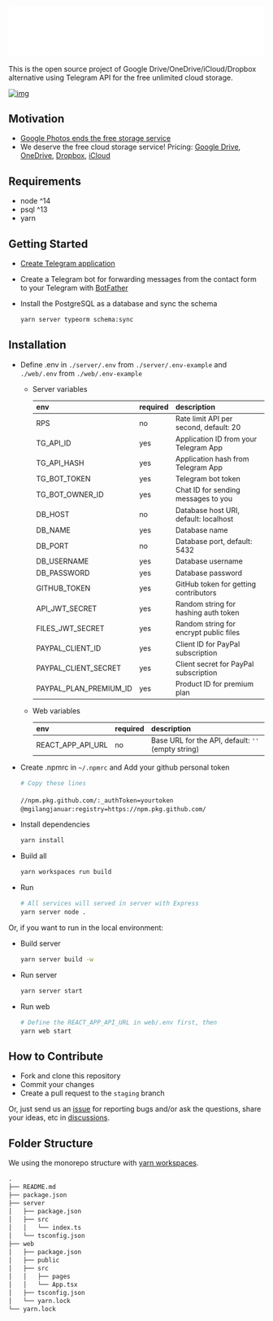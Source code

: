 ![img](./logoteledrive-white.png)

This is the open source project of Google Drive/OneDrive/iCloud/Dropbox alternative using Telegram API for the free unlimited cloud storage.

[![img](https://drive.google.com/uc?id=1o2HnKglEF0-cvtNmQqWZicJnSCSmnoEr)](https://twitter.com/telegram/status/1428703364737507332)

## Motivation

- [Google Photos ends the free storage service](https://www.techradar.com/news/google-photos-price)
- We deserve the free cloud storage service! Pricing: [Google Drive](https://one.google.com/about/plans), [OneDrive](https://one.google.com/about/plans), [Dropbox](https://www.dropbox.com/individual/plans-comparison), [iCloud](https://support.apple.com/en-us/HT201238)

## Requirements

- node ^14
- psql ^13
- yarn

## Getting Started

- [Create Telegram application](https://core.telegram.org/api/obtaining_api_id)
- Create a Telegram bot for forwarding messages from the contact form to your Telegram with [BotFather](https://t.me/botfather)
- Install the PostgreSQL as a database and sync the schema

  ```bash
  yarn server typeorm schema:sync
  ```

## Installation

- Define .env in `./server/.env` from `./server/.env-example` and `./web/.env` from `./web/.env-example`

  - Server variables

    | env                    | required | description                            |
    | ---------------------- | -------- | -------------------------------------- |
    | RPS                    | no       | Rate limit API per second, default: 20 |
    | TG_API_ID              | yes      | Application ID from your Telegram App  |
    | TG_API_HASH            | yes      | Application hash from Telegram App     |
    | TG_BOT_TOKEN           | yes      | Telegram bot token                     |
    | TG_BOT_OWNER_ID        | yes      | Chat ID for sending messages to you    |
    | DB_HOST                | no       | Database host URI, default: localhost  |
    | DB_NAME                | yes      | Database name                          |
    | DB_PORT                | no       | Database port, default: 5432           |
    | DB_USERNAME            | yes      | Database username                      |
    | DB_PASSWORD            | yes      | Database password                      |
    | GITHUB_TOKEN           | yes      | GitHub token for getting contributors  |
    | API_JWT_SECRET         | yes      | Random string for hashing auth token   |
    | FILES_JWT_SECRET       | yes      | Random string for encrypt public files |
    | PAYPAL_CLIENT_ID       | yes      | Client ID for PayPal subscription      |
    | PAYPAL_CLIENT_SECRET   | yes      | Client secret for PayPal subscription  |
    | PAYPAL_PLAN_PREMIUM_ID | yes      | Product ID for premium plan            |

  - Web variables

    | env               | required | description                                        |
    | ----------------- | -------- | -------------------------------------------------- |
    | REACT_APP_API_URL | no       | Base URL for the API, default: `''` (empty string) |

- Create .npmrc in `~/.npmrc`
  and Add your github personal token 
  
  ```bash
  # Copy these lines
  
  //npm.pkg.github.com/:_authToken=yourtoken
  @mgilangjanuar:registry=https://npm.pkg.github.com/
  ```
- Install dependencies

  ```bash
  yarn install
  ```

- Build all

  ```bash
  yarn workspaces run build
  ```

- Run

  ```bash
  # All services will served in server with Express
  yarn server node .
  ```

Or, if you want to run in the local environment:

- Build server

  ```bash
  yarn server build -w
  ```

- Run server

  ```bash
  yarn server start
  ```

- Run web

  ```bash
  # Define the REACT_APP_API_URL in web/.env first, then
  yarn web start
  ```

## How to Contribute

- Fork and clone this repository
- Commit your changes
- Create a pull request to the `staging` branch

Or, just send us an [issue](https://github.com/mgilangjanuar/teledrive/issues) for reporting bugs and/or ask the questions, share your ideas, etc in [discussions](https://github.com/mgilangjanuar/teledrive/discussions).

## Folder Structure

We using the monorepo structure with [yarn workspaces](https://classic.yarnpkg.com/en/docs/workspaces/).

```
.
├── README.md
├── package.json
├── server
│   ├── package.json
│   ├── src
│   │   └── index.ts
│   └── tsconfig.json
├── web
│   ├── package.json
│   ├── public
│   ├── src
│   │   ├── pages
│   │   └── App.tsx
│   ├── tsconfig.json
│   └── yarn.lock
└── yarn.lock
```
